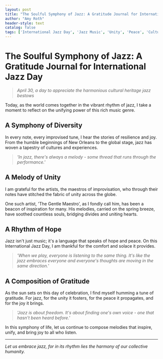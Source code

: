 ```yaml
---
layout: post
title: "The Soulful Symphony of Jazz: A Gratitude Journal for International Jazz Day"
author: "Amy Roth"
header-style: text
catalog: false
tags: ['International Jazz Day', 'Jazz Music', 'Unity', 'Peace', 'Cultural Heritage', 'Music Genre', 'Global Unity', 'Harmony', 'Gratitude']
---
```


# The Soulful Symphony of Jazz: A Gratitude Journal for International Jazz Day

> *April 30, a day to appreciate the harmonious cultural heritage jazz bestows*

Today, as the world comes together in the vibrant rhythm of jazz, 
I take a moment to reflect on the unifying power of this rich music genre.

## A Symphony of Diversity

In every note, every improvised tune, I hear the stories of resilience and joy.
From the humble beginnings of New Orleans to the global stage, jazz has woven a tapestry of cultures and experiences.

> *'In jazz, there's always a melody - some thread that runs through the performance.'*

## A Melody of Unity

I am grateful for the artists, the maestros of improvisation, who through their notes have stitched the fabric of unity across the globe.

One such artist, 'The Gentle Maestro', as I fondly call him, has been a beacon of inspiration for many. His melodies, carried on the spring breeze, have soothed countless souls, bridging divides and uniting hearts.

## A Rhythm of Hope

Jazz isn't just music; it's a language that speaks of hope and peace. On this International Jazz Day, I am thankful for the comfort and solace it provides.

> *'When we play, everyone is listening to the same thing. It's like the jazz embraces everyone and everyone's thoughts are moving in the same direction.'*

## A Composition of Gratitude

As the sun sets on this day of celebration, I find myself humming a tune of gratitude. For jazz, for the unity it fosters, for the peace it propagates, and for the joy it brings.

> *'Jazz is about freedom. It's about finding one's own voice - one that hasn't been heard before.'*

In this symphony of life, let us continue to compose melodies that inspire, unify, and bring joy to all who listen.

---

*Let us embrace jazz, for in its rhythm lies the harmony of our collective humanity.*